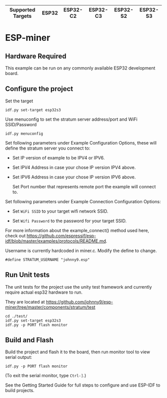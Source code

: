 | Supported Targets | ESP32 | ESP32-C2 | ESP32-C3 | ESP32-S2 | ESP32-S3 |
| ----------------- | ----- | -------- | -------- | -------- | -------- |


# ESP-miner

## Hardware Required

This example can be run on any commonly available ESP32 development board.

## Configure the project

Set the target

```
idf.py set-target esp32s3
```

Use menuconfig to set the stratum server address/port and WiFi SSID/Password
```
idf.py menuconfig
```
Set following parameters under Example Configuration Options, these will define the stratum server you connect to:

* Set IP version of example to be IPV4 or IPV6.

* Set IPV4 Address in case your chose IP version IPV4 above.

* Set IPV6 Address in case your chose IP version IPV6 above.

    Set Port number that represents remote port the example will connect to.

Set following parameters under Example Connection Configuration Options:

* Set `WiFi SSID` to your target wifi network SSID.

* Set `Wifi Password` to the password for your target SSID.

For more information about the example_connect() method used here, check out https://github.com/espressif/esp-idf/blob/master/examples/protocols/README.md.

Username is currently hardcoded in miner.c. Modify the define to change.

```
#define STRATUM_USERNAME "johnny9.esp"
```

## Run Unit tests

The unit tests for the project use the unity test framework and currently require actual esp32 hardware to run.

They are located at https://github.com/johnny9/esp-miner/tree/master/components/stratum/test

```
cd ./test/
idf.py set-target esp32s3
idf.py -p PORT flash monitor
```

## Build and Flash

Build the project and flash it to the board, then run monitor tool to view serial output:

```
idf.py -p PORT flash monitor
```

(To exit the serial monitor, type ``Ctrl-]``.)

See the Getting Started Guide for full steps to configure and use ESP-IDF to build projects.
